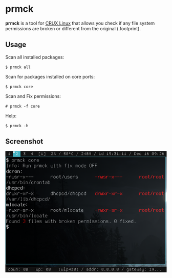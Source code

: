 prmck
=====
**prmck** is a tool for [CRUX Linux](https://crux.nu/) that allows you check if any file system permissions are broken or different from the original (.footprint).

Usage
-----
Scan all installed packages:

    $ prmck all
Scan for packages installed on core ports:

    $ prmck core
Scan and Fix permissions:

    # prmck -f core
Help:

    $ prmck -h

Screenshot
----------
![prmck](screenshot.png)

